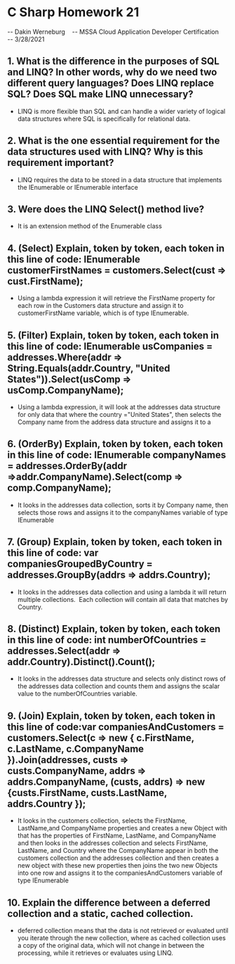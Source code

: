 # C Sharp Homework 21

-- Dakin Werneburg   
-- MSSA Cloud Application Developer Certification   
-- 3/28/2021

## 1. What is the difference in the purposes of SQL and LINQ? In other words, why do we need two different query languages? Does LINQ replace SQL? Does SQL make LINQ unnecessary?
- LINQ is more flexible than SQL and can handle a wider variety of logical data structures where SQL is specifically for relational data.

## 2. What is the one essential requirement for the data structures used with LINQ? Why is this requirement important?
- LINQ requires the data to be stored in a data structure that implements the IEnumerable or IEnumerable<T> interface

## 3. Were does the LINQ Select() method live?
- It is an extension method of the Enumerable class

## 4. (Select) Explain, token by token, each token in this line of code: IEnumerable<string> customerFirstNames = customers.Select(cust => cust.FirstName);
- Using a lambda expression it will retrieve the FirstName property for each row in the Customers data structure and assign it to customerFirstName variable, which is of type IEnumerable<string>.

## 5. (Filter) Explain, token by token, each token in this line of code: IEnumerable<string> usCompanies = addresses.Where(addr => String.Equals(addr.Country, "United States")).Select(usComp => usComp.CompanyName);
- Using a lambda expression, it will look at the addresses data structure for only data that where the country ="United States", then selects the Company name from the address data structure and assigns it to a 

## 6. (OrderBy) Explain, token by token, each token in this line of code: IEnumerable<string> companyNames = addresses.OrderBy(addr =>addr.CompanyName).Select(comp => comp.CompanyName);
- It looks in the addresses data collection, sorts it by Company name, then selects those rows and assigns it to the companyNames variable of type IEnumerable<string>

## 7. (Group) Explain, token by token, each token in this line of code: var companiesGroupedByCountry = addresses.GroupBy(addrs => addrs.Country);
- It looks in the addresses data collection and using a lambda it will return multiple collections.  Each collection will contain all data that matches by Country.

## 8. (Distinct) Explain, token by token, each token in this line of code: int numberOfCountries = addresses.Select(addr => addr.Country).Distinct().Count();
- It looks in the addresses data structure and selects only distinct rows of the addresses data collection and counts them and assigns the scalar value to the numberOfCountries variable.

## 9. (Join) Explain, token by token, each token in this line of code:var companiesAndCustomers = customers.Select(c => new { c.FirstName, c.LastName, c.CompanyName }).Join(addresses, custs => custs.CompanyName, addrs => addrs.CompanyName, (custs, addrs) => new {custs.FirstName, custs.LastName, addrs.Country });
- It looks in the customers collection, selects the FirstName, LastName,and CompanyName properties and creates a new Object with that has the properties of FirstName, LastName, and CompanyName and then looks in the addresses collection and selects FirstName, LastName, and Country where the CompanyName appear in both the customers collection and the addresses collection and then creates a new object with these new properties then joins the two new Objects into one row and assigns it to the companiesAndCustomers variable of type IEnumerable<string>

## 10. Explain the difference between a deferred collection and a static, cached collection.
- deferred collection means that the data is not retrieved or evaluated until you iterate through the new collection, where as cached collection uses a copy of the original data, which will not change in between the processing, while it retrieves or evaluates using LINQ. 